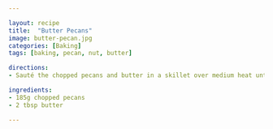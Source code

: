 ```yaml
---

layout: recipe
title:  "Butter Pecans"
image: butter-pecan.jpg
categories: [Baking]
tags: [baking, pecan, nut, butter]

directions:
- Sauté the chopped pecans and butter in a skillet over medium heat until fragrant and toasted, about 3-4 minutes. Stir frequently and keep an eye on the small crumbs, they will brown quicker than the bigger pieces. Set aside to cool.

ingredients:
- 185g chopped pecans
- 2 tbsp butter

---
```

